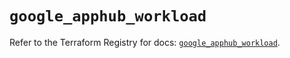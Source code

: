 # `google_apphub_workload`

Refer to the Terraform Registry for docs: [`google_apphub_workload`](https://registry.terraform.io/providers/hashicorp/google/5.26.0/docs/resources/apphub_workload).
